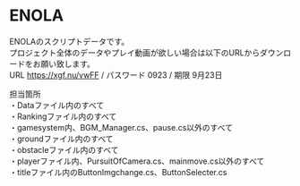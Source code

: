 # ENOLA
ENOLAのスクリプトデータです。  
プロジェクト全体のデータやプレイ動画が欲しい場合は以下のURLからダウンロードをお願い致します。  
URL  https://xgf.nu/vwFF  /  パスワード 0923  /  期限 9月23日
  
担当箇所  
・Dataファイル内のすべて  
・Rankingファイル内のすべて  
・gamesystem内、BGM_Manager.cs、pause.cs以外のすべて  
・groundファイル内のすべて  
・obstacleファイル内のすべて  
・playerファイル内、PursuitOfCamera.cs、mainmove.cs以外のすべて  
・titleファイル内のButtonImgchange.cs、ButtonSelecter.cs  
